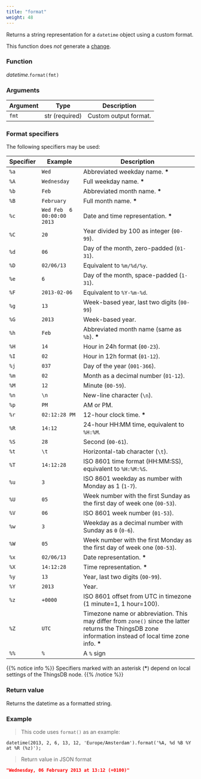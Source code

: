 ```yaml
---
title: "format"
weight: 48
---
```


Returns a string representation for a `datetime` object using a custom format.

This function does *not* generate a [change](../../../overview/changes).

### Function

*datetime*.`format(fmt)`

### Arguments

Argument | Type | Description
--------- | ----------- | -----------
`fmt` | str (required) | Custom output format.

### Format specifiers

The following specifiers may be used:

Specifier | Example | Description
--------- | ------- | -----------
`%a` | `Wed` | Abbreviated weekday name. **\***
`%A` | `Wednesday` | Full weekday name. **\***
`%b` | `Feb` | Abbreviated month name. **\***
`%B` | `February` | Full month name. **\***
`%c` | `Wed Feb  6 00:00:00 2013` | Date and time representation. **\***
`%C` | `20` | Year divided by 100 as integer (`00-99`).
`%d` | `06` | Day of the month, zero-padded (`01-31`).
`%D` | `02/06/13` | Equivalent to `%m/%d/%y`.
`%e` | `6` | Day of the month, space-padded (`1-31`).
`%F` | `2013-02-06` | Equivalent to `%Y-%m-%d`.
`%g` | `13` | Week-based year, last two digits (`00-99`)
`%G` | `2013` | Week-based year.
`%h` | `Feb` | Abbreviated month name (same as `%b`). **\***
`%H` | `14` | Hour in 24h format (`00-23`).
`%I` | `02` | Hour in 12h format (`01-12`).
`%j` | `037` | Day of the year (`001-366`).
`%m` | `02` | Month as a decimal number (`01-12`).
`%M` | `12` | Minute (`00-59`).
`%n` | `\n` | New-line character (`\n`).
`%p` | `PM` | AM or PM.
`%r` | `02:12:28 PM` | 12-hour clock time. **\***
`%R` | `14:12` | 24-hour HH:MM time, equivalent to `%H:%M`.
`%S` | `28` | Second (`00-61`).
`%t` | `\t` | Horizontal-tab character (`\t`).
`%T` | `14:12:28` | ISO 8601 time format (HH:MM:SS), equivalent to `%H:%M:%S`.
`%u` | `3` | ISO 8601 weekday as number with Monday as 1 (`1-7`).
`%U` | `05` | Week number with the first Sunday as the first day of week one (`00-53`).
`%V` | `06` | ISO 8601 week number (`01-53`).
`%w` | `3` | Weekday as a decimal number with Sunday as `0` (`0-6`).
`%W` | `05` | Week number with the first Monday as the first day of week one (`00-53`).
`%x` | `02/06/13` | Date representation. **\***
`%X` | `14:12:28` | Time representation. **\***
`%y` | `13` | Year, last two digits (`00-99`).
`%Y` | `2013` | Year.
`%z` | `+0000` | ISO 8601 offset from UTC in timezone (1 minute=1, 1 hour=100).
`%Z` | `UTC` | Timezone name or abbreviation. This may differ from `zone()` since the latter returns the ThingsDB zone information instead of local time zone info. **\***
`%%` | `%` | A `%` sign

{{% notice info %}}
Specifiers marked with an asterisk (**\***) depend on local settings of the ThingsDB node.
{{% /notice %}}

### Return value

Returns the datetime as a formatted string.

### Example

> This code uses `format()` as an example:

```thingsdb,json_response
datetime(2013, 2, 6, 13, 12, 'Europe/Amsterdam').format('%A, %d %B %Y at %R (%z)');
```

> Return value in JSON format

```json
"Wednesday, 06 February 2013 at 13:12 (+0100)"
```
